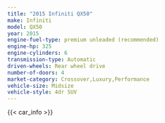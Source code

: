 ```yaml
---
title: "2015 Infiniti QX50"
make: Infiniti
model: QX50
year: 2015
engine-fuel-type: premium unleaded (recommended)
engine-hp: 325
engine-cylinders: 6
transmission-type: Automatic
driven-wheels: Rear wheel drive
number-of-doors: 4
market-category: Crossover,Luxury,Performance
vehicle-size: Midsize
vehicle-style: 4dr SUV
---
```


{{< car_info >}}
